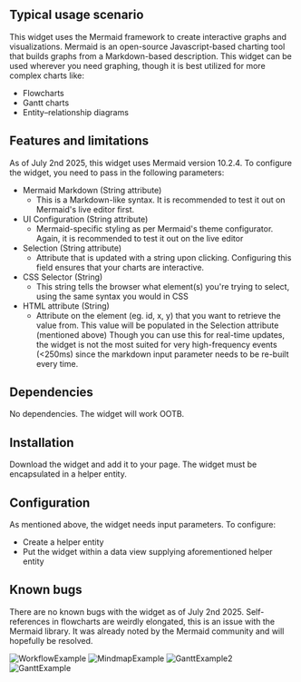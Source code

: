 ## Typical usage scenario
This widget uses the Mermaid framework to create interactive graphs and visualizations. Mermaid is an open-source Javascript-based charting tool that builds graphs from a Markdown-based description. This widget can be used wherever you need graphing, though it is best utilized for more complex charts like:
- Flowcharts
- Gantt charts
- Entity–relationship diagrams
## Features and limitations
As of July 2nd 2025, this widget uses Mermaid version 10.2.4. To configure the widget, you need to pass in the following parameters: 

- Mermaid Markdown (String attribute) 
	- This is a Markdown-like syntax. It is recommended to test it out on Mermaid's live editor first. 
- UI Configuration (String attribute) 
	- Mermaid-specific styling as per Mermaid's theme configurator. Again, it is recommended to test it out on the live editor
- Selection (String attribute)
	- Attribute that is updated with a string upon clicking. Configuring this field ensures that your charts are interactive. 
- CSS Selector (String)
	- This string tells the browser what element(s) you're trying to select, using the same syntax you would in CSS
- HTML attribute (String) 
	- Attribute on the element (eg. id, x, y) that you want to retrieve the value from. This value will be populated in the Selection attribute (mentioned above) 
Though you can use this for real-time updates, the widget is not the most suited for very high-frequency events (<250ms) since the markdown input parameter needs to be re-built every time. 
## Dependencies
No dependencies. The widget will work OOTB. 
## Installation
Download the widget and add it to your page. The widget must be encapsulated in a helper entity. 
## Configuration
As mentioned above, the widget needs input parameters. To configure: 
- Create a helper entity
- Put the widget within a data view supplying aforementioned helper entity 
## Known bugs
There are no known bugs with the widget as of July 2nd 2025. Self-references in flowcharts are weirdly elongated, this is an issue with the Mermaid library. It was already noted by the Mermaid community and will hopefully be resolved. 

![WorkflowExample](https://github.com/user-attachments/assets/24180fac-d771-4f78-8a94-431c1e83a3fa)
![MindmapExample](https://github.com/user-attachments/assets/e0b8e20d-17cc-4f72-b7e7-c666941bf7db)
![GanttExample2](https://github.com/user-attachments/assets/02165eb3-9c72-46da-b57c-0d73329b23dc)
![GanttExample](https://github.com/user-attachments/assets/72e691e2-274e-4db8-8fd8-41b939ca59d5)
